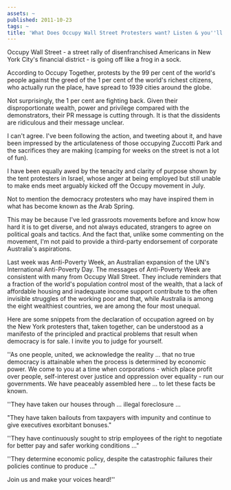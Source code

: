 ```yaml
---
assets: ~
published: 2011-10-23
tags: ~
title: 'What Does Occupy Wall Street Protesters want? Listen & you''ll learn '
---
```

Occupy Wall Street - a street rally of disenfranchised Americans in New York City's financial district - is going off like a frog in a sock. 

According to Occupy Together, protests by the 99 per cent of the world's people against the greed of the 1 per cent of the world's richest citizens, who actually run the place, have spread to 1939 cities around the globe.

Not surprisingly, the 1 per cent are fighting back. Given their disproportionate wealth, power and privilege compared with the demonstrators, their PR message is cutting through. It is that the dissidents are ridiculous and their message unclear.

I can't agree. I've been following the action, and tweeting about it, and have been impressed by the articulateness of those occupying Zuccotti Park and the sacrifices they are making (camping for weeks on the street is not a lot of fun).

I have been equally awed by the tenacity and clarity of purpose shown by the tent protesters in Israel, whose anger at being employed but still unable to make ends meet arguably kicked off the Occupy movement in July.

Not to mention the democracy protesters who may have inspired them in what has become known as the Arab Spring.

This may be because I've led grassroots movements before and know how hard it is to get diverse, and not always educated, strangers to agree on political goals and tactics. And the fact that, unlike some commenting on the movement, I'm not paid to provide a third-party endorsement of corporate Australia's aspirations.

Last week was Anti-Poverty Week, an Australian expansion of the UN's International Anti-Poverty Day. The messages of Anti-Poverty Week are consistent with many from Occupy Wall Street. They include reminders that a fraction of the world's population control most of the wealth, that a lack of affordable housing and inadequate income support contribute to the often invisible struggles of the working poor and that, while Australia is among the eight wealthiest countries, we are among the four most unequal.

Here are some snippets from the declaration of occupation agreed on by the New York protesters that, taken together, can be understood as a manifesto of the principled and practical problems that result when democracy is for sale. I invite you to judge for yourself.

''As one people, united, we acknowledge the reality … that no true democracy is attainable when the process is determined by economic power. We come to you at a time when corporations - which place profit over people, self-interest over justice and oppression over equality - run our governments. We have peaceably assembled here … to let these facts be known.

''They have taken our houses through … illegal foreclosure … 

"They have taken bailouts from taxpayers with impunity and continue to give executives exorbitant bonuses."

''They have continuously sought to strip employees of the right to negotiate for better pay and safer working conditions …"

''They determine economic policy, despite the catastrophic failures their policies continue to produce …"

Join us and make your voices heard!''